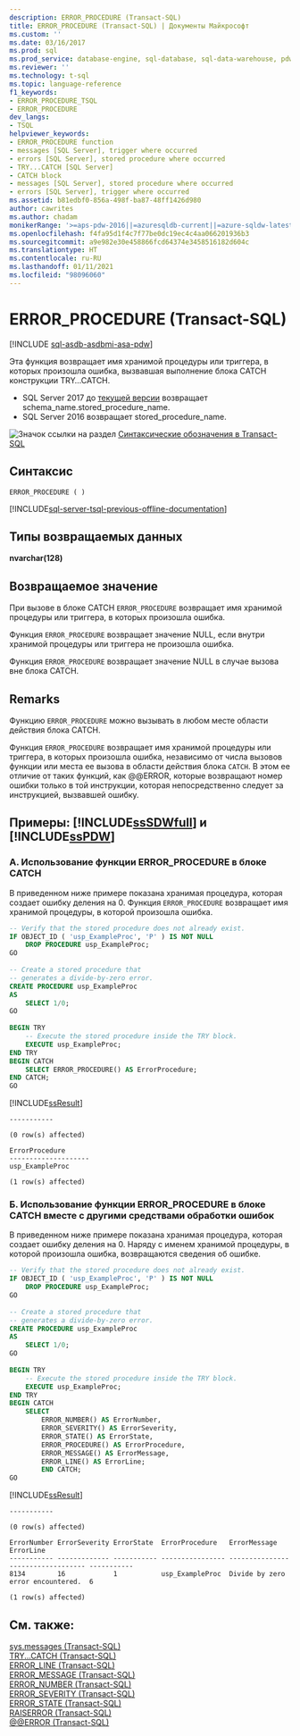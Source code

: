 ```yaml
---
description: ERROR_PROCEDURE (Transact-SQL)
title: ERROR_PROCEDURE (Transact-SQL) | Документы Майкрософт
ms.custom: ''
ms.date: 03/16/2017
ms.prod: sql
ms.prod_service: database-engine, sql-database, sql-data-warehouse, pdw
ms.reviewer: ''
ms.technology: t-sql
ms.topic: language-reference
f1_keywords:
- ERROR_PROCEDURE_TSQL
- ERROR_PROCEDURE
dev_langs:
- TSQL
helpviewer_keywords:
- ERROR_PROCEDURE function
- messages [SQL Server], trigger where occurred
- errors [SQL Server], stored procedure where occurred
- TRY...CATCH [SQL Server]
- CATCH block
- messages [SQL Server], stored procedure where occurred
- errors [SQL Server], trigger where occurred
ms.assetid: b81edbf0-856a-498f-ba87-48ff1426d980
author: cawrites
ms.author: chadam
monikerRange: '>=aps-pdw-2016||=azuresqldb-current||=azure-sqldw-latest||>=sql-server-2016||>=sql-server-linux-2017||=azuresqldb-mi-current'
ms.openlocfilehash: f4fa95d1f4c7f77be0dc19ec4c4aa066201936b3
ms.sourcegitcommit: a9e982e30e458866fcd64374e3458516182d604c
ms.translationtype: HT
ms.contentlocale: ru-RU
ms.lasthandoff: 01/11/2021
ms.locfileid: "98096060"
---
```

# <a name="error_procedure-transact-sql"></a>ERROR_PROCEDURE (Transact-SQL)
[!INCLUDE [sql-asdb-asdbmi-asa-pdw](../../includes/applies-to-version/sql-asdb-asdbmi-asa-pdw.md)]  

Эта функция возвращает имя хранимой процедуры или триггера, в которых произошла ошибка, вызвавшая выполнение блока CATCH конструкции TRY…CATCH. 
- SQL Server 2017 до [текущей версии](../../sql-server/what-s-new-in-sql-server-ver15.md) возвращает schema_name.stored_procedure_name.
- SQL Server 2016 возвращает stored_procedure_name.

 ![Значок ссылки на раздел](../../database-engine/configure-windows/media/topic-link.gif "Значок ссылки на раздел") [Синтаксические обозначения в Transact-SQL](../../t-sql/language-elements/transact-sql-syntax-conventions-transact-sql.md)  
  
## <a name="syntax"></a>Синтаксис  
  
```syntaxsql  
ERROR_PROCEDURE ( )  
```  
  
[!INCLUDE[sql-server-tsql-previous-offline-documentation](../../includes/sql-server-tsql-previous-offline-documentation.md)]

## <a name="return-types"></a>Типы возвращаемых данных
**nvarchar(128)**  
  
## <a name="return-value"></a>Возвращаемое значение  
При вызове в блоке CATCH `ERROR_PROCEDURE` возвращает имя хранимой процедуры или триггера, в которых произошла ошибка.
  
Функция `ERROR_PROCEDURE` возвращает значение NULL, если внутри хранимой процедуры или триггера не произошла ошибка.  
  
Функция `ERROR_PROCEDURE` возвращает значение NULL в случае вызова вне блока CATCH.  
  
## <a name="remarks"></a>Remarks  
Функцию `ERROR_PROCEDURE` можно вызывать в любом месте области действия блока CATCH.  
  
Функция `ERROR_PROCEDURE` возвращает имя хранимой процедуры или триггера, в которых произошла ошибка, независимо от числа вызовов функции или места ее вызова в области действия блока `CATCH`. В этом ее отличие от таких функций, как @@ERROR, которые возвращают номер ошибки только в той инструкции, которая непосредственно следует за инструкцией, вызвавшей ошибку.  
   
## <a name="examples-sssdwfull-and-sspdw"></a>Примеры: [!INCLUDE[ssSDWfull](../../includes/sssdwfull-md.md)] и [!INCLUDE[ssPDW](../../includes/sspdw-md.md)]
  
### <a name="a-using-error_procedure-in-a-catch-block"></a>A. Использование функции ERROR_PROCEDURE в блоке CATCH  
В приведенном ниже примере показана хранимая процедура, которая создает ошибку деления на 0. Функция `ERROR_PROCEDURE` возвращает имя хранимой процедуры, в которой произошла ошибка.  
  
```sql  
-- Verify that the stored procedure does not already exist.  
IF OBJECT_ID ( 'usp_ExampleProc', 'P' ) IS NOT NULL   
    DROP PROCEDURE usp_ExampleProc;  
GO  
  
-- Create a stored procedure that   
-- generates a divide-by-zero error.  
CREATE PROCEDURE usp_ExampleProc  
AS  
    SELECT 1/0;  
GO  
  
BEGIN TRY  
    -- Execute the stored procedure inside the TRY block.  
    EXECUTE usp_ExampleProc;  
END TRY  
BEGIN CATCH  
    SELECT ERROR_PROCEDURE() AS ErrorProcedure;  
END CATCH;  
GO  
```  

[!INCLUDE[ssResult](../../includes/ssresult-md.md)]
```  
-----------

(0 row(s) affected)

ErrorProcedure
--------------------
usp_ExampleProc

(1 row(s) affected)
```  

  
### <a name="b-using-error_procedure-in-a-catch-block-with-other-error-handling-tools"></a>Б. Использование функции ERROR_PROCEDURE в блоке CATCH вместе с другими средствами обработки ошибок  
В приведенном ниже примере показана хранимая процедура, которая создает ошибку деления на 0. Наряду с именем хранимой процедуры, в которой произошла ошибка, возвращаются сведения об ошибке.  
  
```sql
-- Verify that the stored procedure does not already exist.  
IF OBJECT_ID ( 'usp_ExampleProc', 'P' ) IS NOT NULL   
    DROP PROCEDURE usp_ExampleProc;  
GO  
  
-- Create a stored procedure that   
-- generates a divide-by-zero error.  
CREATE PROCEDURE usp_ExampleProc  
AS  
    SELECT 1/0;  
GO  
  
BEGIN TRY  
    -- Execute the stored procedure inside the TRY block.  
    EXECUTE usp_ExampleProc;  
END TRY  
BEGIN CATCH  
    SELECT   
        ERROR_NUMBER() AS ErrorNumber,  
        ERROR_SEVERITY() AS ErrorSeverity,  
        ERROR_STATE() AS ErrorState,  
        ERROR_PROCEDURE() AS ErrorProcedure,  
        ERROR_MESSAGE() AS ErrorMessage,  
        ERROR_LINE() AS ErrorLine;  
        END CATCH;  
GO
``` 

[!INCLUDE[ssResult](../../includes/ssresult-md.md)]
``` 
-----------

(0 row(s) affected)

ErrorNumber ErrorSeverity ErrorState  ErrorProcedure   ErrorMessage                       ErrorLine
----------- ------------- ----------- ---------------- ---------------------------------- -----------
8134        16            1           usp_ExampleProc  Divide by zero error encountered.  6

(1 row(s) affected)

``` 

  
## <a name="see-also"></a>См. также:  
 [sys.messages (Transact-SQL)](../../relational-databases/system-catalog-views/messages-for-errors-catalog-views-sys-messages.md)   
 [TRY...CATCH (Transact-SQL)](../../t-sql/language-elements/try-catch-transact-sql.md)   
 [ERROR_LINE (Transact-SQL)](../../t-sql/functions/error-line-transact-sql.md)   
 [ERROR_MESSAGE (Transact-SQL)](../../t-sql/functions/error-message-transact-sql.md)   
 [ERROR_NUMBER (Transact-SQL)](../../t-sql/functions/error-number-transact-sql.md)   
 [ERROR_SEVERITY (Transact-SQL)](../../t-sql/functions/error-severity-transact-sql.md)   
 [ERROR_STATE (Transact-SQL)](../../t-sql/functions/error-state-transact-sql.md)   
 [RAISERROR (Transact-SQL)](../../t-sql/language-elements/raiserror-transact-sql.md)   
 [@@ERROR &#40;Transact-SQL&#41;](../../t-sql/functions/error-transact-sql.md)  
  
  

